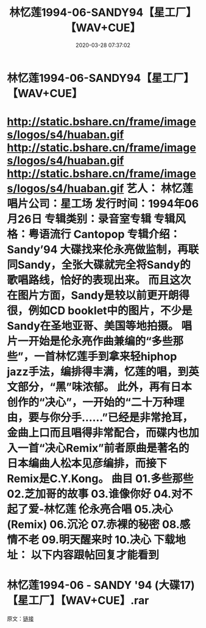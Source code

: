 ﻿---
title: 林忆莲1994-06-SANDY94【星工厂】【WAV+CUE】
date: 2020-03-28 07:37:02
categories: WAV车载音乐、镜像
tags: 华语中文
---
# 林忆莲1994-06-SANDY94【星工厂】【WAV+CUE】

http://static.bshare.cn/frame/images/logos/s4/huaban.gif
http://static.bshare.cn/frame/images/logos/s4/huaban.gif
http://static.bshare.cn/frame/images/logos/s4/huaban.gif
艺人： 林忆莲
唱片公司：星工场
发行时间：1994年06月26日
专辑类别：录音室专辑
专辑风格：粤语流行 Cantopop
专辑介绍：
Sandy’94 大碟找来伦永亮做监制，再联同Sandy，全张大碟就完全将Sandy的歌唱路线，恰好的表现出来。
而且这次在图片方面，Sandy是较以前更开朗得很，例如CD
booklet中的图片，不少是Sandy在圣地亚哥、美国等地拍摄。
唱片一开始是伦永亮作曲兼编的“多些那些”，一首林忆莲手到拿来轻hiphop
jazz手法，编排得丰满，忆莲的唱，到英文部分，“黑”味浓郁。
此外，再有日本创作的“决心”，一开始的“二十万种理由，要与你分手……”已经是非常抢耳，金曲上口而且唱得非常配合，而碟内也加入一首“决心Remix”前者原曲是著名的日本编曲人松本见彦编排，而接下Remix是C.Y.Kong。
曲目
01.多些那些
02.芝加哥的故事
03.谁像你好
04.对不起了爱-林忆莲 伦永亮合唱
05.决心(Remix)
06.沉沦
07.赤裸的秘密
08.感情不老
09.明天醒来时
10.决心
下载地址：
以下内容跟帖回复才能看到
==============================
林忆莲1994-06 - SANDY '94 (大碟17)【星工厂】【WAV+CUE】.rar
==============================
原文：[链接](https://blog.sina.com.cn/s/blog_1647c7e7601030ktx.html)